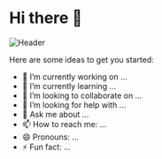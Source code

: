 # Hi there 👋


<!--**soykot49/soykot49** is a ✨ _special_ ✨ repository because its `README.md` (this file) appears on your GitHub profile.-->
![Header](./your-header-image-name.png)

Here are some ideas to get you started:

- 🔭 I’m currently working on ...
- 🌱 I’m currently learning ...
- 👯 I’m looking to collaborate on ...
- 🤔 I’m looking for help with ...
- 💬 Ask me about ...
- 📫 How to reach me: ...
- 😄 Pronouns: ...
- ⚡ Fun fact: ...

